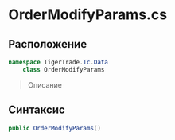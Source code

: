 
# OrderModifyParams.cs
## Расположение
```csharp
namespace TigerTrade.Tc.Data  
    class OrderModifyParams
```

> Описание

## Синтаксис
```csharp
public OrderModifyParams()
```
